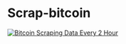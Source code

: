 # Scrap-bitcoin

[![Bitcoin Scraping Data Every 2 Hour](https://github.com/itqonihsn/Scrap-bitcoin/actions/workflows/bitcoin_scrape.yml/badge.svg)](https://github.com/itqonihsn/Scrap-bitcoin/actions/workflows/bitcoin_scrape.yml)
